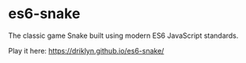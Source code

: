 # es6-snake
The classic game Snake built using modern ES6 JavaScript standards.

Play it here: https://driklyn.github.io/es6-snake/

